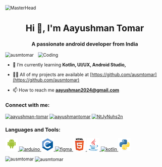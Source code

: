 ![MasterHead](https://dtlive.s3.ap-south-1.amazonaws.com/16560/Smart-Technology-Animated-GIF-Icon-pack-by-Discover-Template-3.gif)

<h1 align="center">Hi 👋, I'm Aayushman Tomar</h1>
<h3 align="center">A passionate android developer from India</h3>
<img align="right" alt="Coding" width="400" src="[https://dtlive.s3.ap-south-1.amazonaws.com/16560/Smart-Technology-Animated-GIF-Icon-pack-by-Discover-Template-3.gif](https://miro.medium.com/v2/resize:fit:1100/format:webp/0*O-c793aaB6gcmsbj.png)">

<p align="left"> <img src="https://komarev.com/ghpvc/?username=ausmtomar&label=Profile%20views&color=0e75b6&style=flat" alt="ausmtomar" /> </p>

- 🌱 I’m currently learning **Kotlin, UI/UX, Android Studio,**

- 👨‍💻 All of my projects are available at [https://github.com/ausmtomar](https://github.com/ausmtomar)

- 📫 How to reach me **aayushman2024@gmail.com**

<h3 align="left">Connect with me:</h3>
<p align="left">
<a href="https://linkedin.com/in/aayushman-tomar" target="blank"><img align="center" src="https://raw.githubusercontent.com/rahuldkjain/github-profile-readme-generator/master/src/images/icons/Social/linked-in-alt.svg" alt="aayushman-tomar" height="30" width="40" /></a>
<a href="https://www.youtube.com/c/aayushmantomar" target="blank"><img align="center" src="https://raw.githubusercontent.com/rahuldkjain/github-profile-readme-generator/master/src/images/icons/Social/youtube.svg" alt="aayushmantomar" height="30" width="40" /></a>
<a href="https://discord.gg/NtJyNuhs2n" target="blank"><img align="center" src="https://raw.githubusercontent.com/rahuldkjain/github-profile-readme-generator/master/src/images/icons/Social/discord.svg" alt="NtJyNuhs2n" height="30" width="40" /></a>
</p>

<h3 align="left">Languages and Tools:</h3>
<p align="left"> <a href="https://developer.android.com" target="_blank" rel="noreferrer"> <img src="https://raw.githubusercontent.com/devicons/devicon/master/icons/android/android-original-wordmark.svg" alt="android" width="40" height="40"/> </a> <a href="https://www.arduino.cc/" target="_blank" rel="noreferrer"> <img src="https://cdn.worldvectorlogo.com/logos/arduino-1.svg" alt="arduino" width="40" height="40"/> </a> <a href="https://www.cprogramming.com/" target="_blank" rel="noreferrer"> <img src="https://raw.githubusercontent.com/devicons/devicon/master/icons/c/c-original.svg" alt="c" width="40" height="40"/> </a> <a href="https://www.figma.com/" target="_blank" rel="noreferrer"> <img src="https://www.vectorlogo.zone/logos/figma/figma-icon.svg" alt="figma" width="40" height="40"/> </a> <a href="https://www.w3.org/html/" target="_blank" rel="noreferrer"> <img src="https://raw.githubusercontent.com/devicons/devicon/master/icons/html5/html5-original-wordmark.svg" alt="html5" width="40" height="40"/> </a> <a href="https://www.java.com" target="_blank" rel="noreferrer"> <img src="https://raw.githubusercontent.com/devicons/devicon/master/icons/java/java-original.svg" alt="java" width="40" height="40"/> </a> <a href="https://kotlinlang.org" target="_blank" rel="noreferrer"> <img src="https://www.vectorlogo.zone/logos/kotlinlang/kotlinlang-icon.svg" alt="kotlin" width="40" height="40"/> </a> <a href="https://www.python.org" target="_blank" rel="noreferrer"> <img src="https://raw.githubusercontent.com/devicons/devicon/master/icons/python/python-original.svg" alt="python" width="40" height="40"/> </a> </p>

<p><img align="left" src="https://github-readme-stats.vercel.app/api/top-langs?username=ausmtomar&show_icons=true&locale=en&layout=compact" alt="ausmtomar" /></p>

<p>&nbsp;<img align="center" src="https://github-readme-stats.vercel.app/api?username=ausmtomar&show_icons=true&locale=en" alt="ausmtomar" /></p>
